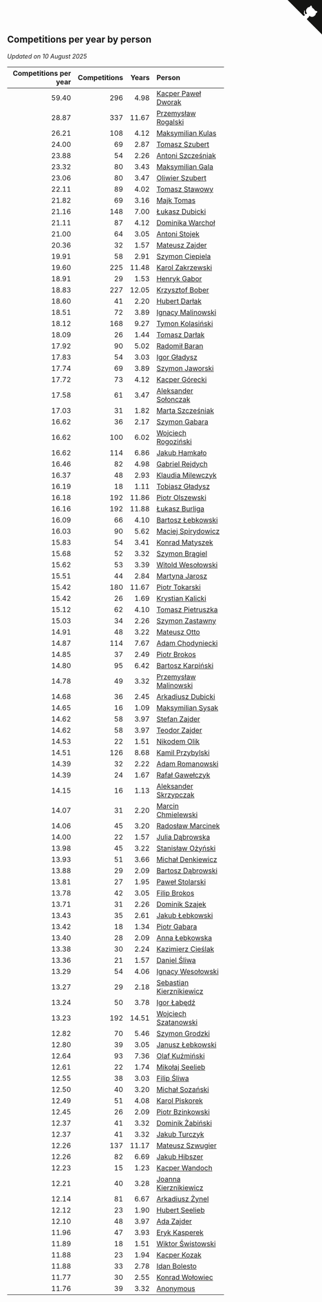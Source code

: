 ## Competitions per year by person

*Updated on 10 August 2025*

| Competitions per year | Competitions | Years | Person |
| ---: | ---: | ---: | :--- |
| 59.40 | 296 | 4.98 | [Kacper Paweł Dworak](https://www.worldcubeassociation.org/persons/2020DWOR01) |
| 28.87 | 337 | 11.67 | [Przemysław Rogalski](https://www.worldcubeassociation.org/persons/2013ROGA02) |
| 26.21 | 108 | 4.12 | [Maksymilian Kulas](https://www.worldcubeassociation.org/persons/2021KULA02) |
| 24.00 | 69 | 2.87 | [Tomasz Szubert](https://www.worldcubeassociation.org/persons/2022SZUB02) |
| 23.88 | 54 | 2.26 | [Antoni Szcześniak](https://www.worldcubeassociation.org/persons/2023SZCZ04) |
| 23.32 | 80 | 3.43 | [Maksymilian Gala](https://www.worldcubeassociation.org/persons/2022GALA01) |
| 23.06 | 80 | 3.47 | [Oliwier Szubert](https://www.worldcubeassociation.org/persons/2022SZUB01) |
| 22.11 | 89 | 4.02 | [Tomasz Stawowy](https://www.worldcubeassociation.org/persons/2021STAW01) |
| 21.82 | 69 | 3.16 | [Majk Tomas](https://www.worldcubeassociation.org/persons/2022TOMA05) |
| 21.16 | 148 | 7.00 | [Łukasz Dubicki](https://www.worldcubeassociation.org/persons/2018DUBI01) |
| 21.11 | 87 | 4.12 | [Dominika Warchoł](https://www.worldcubeassociation.org/persons/2021WARC01) |
| 21.00 | 64 | 3.05 | [Antoni Stojek](https://www.worldcubeassociation.org/persons/2022STOJ03) |
| 20.36 | 32 | 1.57 | [Mateusz Zajder](https://www.worldcubeassociation.org/persons/2024ZAJD01) |
| 19.91 | 58 | 2.91 | [Szymon Ciepiela](https://www.worldcubeassociation.org/persons/2022CIEP01) |
| 19.60 | 225 | 11.48 | [Karol Zakrzewski](https://www.worldcubeassociation.org/persons/2014ZAKR01) |
| 18.91 | 29 | 1.53 | [Henryk Gabor](https://www.worldcubeassociation.org/persons/2024GABO02) |
| 18.83 | 227 | 12.05 | [Krzysztof Bober](https://www.worldcubeassociation.org/persons/2013BOBE01) |
| 18.60 | 41 | 2.20 | [Hubert Darłak](https://www.worldcubeassociation.org/persons/2023DARL03) |
| 18.51 | 72 | 3.89 | [Ignacy Malinowski](https://www.worldcubeassociation.org/persons/2021MALI02) |
| 18.12 | 168 | 9.27 | [Tymon Kolasiński](https://www.worldcubeassociation.org/persons/2016KOLA02) |
| 18.09 | 26 | 1.44 | [Tomasz Darłak](https://www.worldcubeassociation.org/persons/2024DARL01) |
| 17.92 | 90 | 5.02 | [Radomił Baran](https://www.worldcubeassociation.org/persons/2020BARA02) |
| 17.83 | 54 | 3.03 | [Igor Gładysz](https://www.worldcubeassociation.org/persons/2022GLAD01) |
| 17.74 | 69 | 3.89 | [Szymon Jaworski](https://www.worldcubeassociation.org/persons/2021JAWO01) |
| 17.72 | 73 | 4.12 | [Kacper Górecki](https://www.worldcubeassociation.org/persons/2021GORE01) |
| 17.58 | 61 | 3.47 | [Aleksander Sołonczak](https://www.worldcubeassociation.org/persons/2022SOLO01) |
| 17.03 | 31 | 1.82 | [Marta Szcześniak](https://www.worldcubeassociation.org/persons/2023SZCZ07) |
| 16.62 | 36 | 2.17 | [Szymon Gabara](https://www.worldcubeassociation.org/persons/2023GABA01) |
| 16.62 | 100 | 6.02 | [Wojciech Rogoziński](https://www.worldcubeassociation.org/persons/2019ROGO04) |
| 16.62 | 114 | 6.86 | [Jakub Hamkało](https://www.worldcubeassociation.org/persons/2018HAMK01) |
| 16.46 | 82 | 4.98 | [Gabriel Rejdych](https://www.worldcubeassociation.org/persons/2020REJD01) |
| 16.37 | 48 | 2.93 | [Klaudia Milewczyk](https://www.worldcubeassociation.org/persons/2022MILE05) |
| 16.19 | 18 | 1.11 | [Tobiasz Gładysz](https://www.worldcubeassociation.org/persons/2024GLAD02) |
| 16.18 | 192 | 11.86 | [Piotr Olszewski](https://www.worldcubeassociation.org/persons/2013OLSZ02) |
| 16.16 | 192 | 11.88 | [Łukasz Burliga](https://www.worldcubeassociation.org/persons/2013BURL01) |
| 16.09 | 66 | 4.10 | [Bartosz Łebkowski](https://www.worldcubeassociation.org/persons/2021LEBK01) |
| 16.03 | 90 | 5.62 | [Maciej Spirydowicz](https://www.worldcubeassociation.org/persons/2020SPIR01) |
| 15.83 | 54 | 3.41 | [Konrad Matyszek](https://www.worldcubeassociation.org/persons/2022MATY02) |
| 15.68 | 52 | 3.32 | [Szymon Brągiel](https://www.worldcubeassociation.org/persons/2022BRAG03) |
| 15.62 | 53 | 3.39 | [Witold Wesołowski](https://www.worldcubeassociation.org/persons/2022WESO01) |
| 15.51 | 44 | 2.84 | [Martyna Jarosz](https://www.worldcubeassociation.org/persons/2022JARO01) |
| 15.42 | 180 | 11.67 | [Piotr Tokarski](https://www.worldcubeassociation.org/persons/2013TOKA01) |
| 15.42 | 26 | 1.69 | [Krystian Kalicki](https://www.worldcubeassociation.org/persons/2023KALI10) |
| 15.12 | 62 | 4.10 | [Tomasz Pietruszka](https://www.worldcubeassociation.org/persons/2021PIET01) |
| 15.03 | 34 | 2.26 | [Szymon Zastawny](https://www.worldcubeassociation.org/persons/2023ZAST01) |
| 14.91 | 48 | 3.22 | [Mateusz Otto](https://www.worldcubeassociation.org/persons/2022OTTO01) |
| 14.87 | 114 | 7.67 | [Adam Chodyniecki](https://www.worldcubeassociation.org/persons/2017CHOD02) |
| 14.85 | 37 | 2.49 | [Piotr Brokos](https://www.worldcubeassociation.org/persons/2023BROK01) |
| 14.80 | 95 | 6.42 | [Bartosz Karpiński](https://www.worldcubeassociation.org/persons/2019KARP03) |
| 14.78 | 49 | 3.32 | [Przemysław Malinowski](https://www.worldcubeassociation.org/persons/2022MALI01) |
| 14.68 | 36 | 2.45 | [Arkadiusz Dubicki](https://www.worldcubeassociation.org/persons/2023DUBI01) |
| 14.65 | 16 | 1.09 | [Maksymilian Sysak](https://www.worldcubeassociation.org/persons/2024SYSA01) |
| 14.62 | 58 | 3.97 | [Stefan Zajder](https://www.worldcubeassociation.org/persons/2021ZAJD02) |
| 14.62 | 58 | 3.97 | [Teodor Zajder](https://www.worldcubeassociation.org/persons/2021ZAJD03) |
| 14.53 | 22 | 1.51 | [Nikodem Olik](https://www.worldcubeassociation.org/persons/2024OLIK01) |
| 14.51 | 126 | 8.68 | [Kamil Przybylski](https://www.worldcubeassociation.org/persons/2016PRZY01) |
| 14.39 | 32 | 2.22 | [Adam Romanowski](https://www.worldcubeassociation.org/persons/2023ROMA10) |
| 14.39 | 24 | 1.67 | [Rafał Gawełczyk](https://www.worldcubeassociation.org/persons/2023GAWE01) |
| 14.15 | 16 | 1.13 | [Aleksander Skrzypczak](https://www.worldcubeassociation.org/persons/2024SKRZ01) |
| 14.07 | 31 | 2.20 | [Marcin Chmielewski](https://www.worldcubeassociation.org/persons/2023CHMI01) |
| 14.06 | 45 | 3.20 | [Radosław Marcinek](https://www.worldcubeassociation.org/persons/2022MARC05) |
| 14.00 | 22 | 1.57 | [Julia Dąbrowska](https://www.worldcubeassociation.org/persons/2024DABR01) |
| 13.98 | 45 | 3.22 | [Stanisław Ożyński](https://www.worldcubeassociation.org/persons/2022OZYN01) |
| 13.93 | 51 | 3.66 | [Michał Denkiewicz](https://www.worldcubeassociation.org/persons/2021DENK01) |
| 13.88 | 29 | 2.09 | [Bartosz Dąbrowski](https://www.worldcubeassociation.org/persons/2023DABR07) |
| 13.81 | 27 | 1.95 | [Paweł Stolarski](https://www.worldcubeassociation.org/persons/2023STOL04) |
| 13.78 | 42 | 3.05 | [Filip Brokos](https://www.worldcubeassociation.org/persons/2022BROK03) |
| 13.71 | 31 | 2.26 | [Dominik Szajek](https://www.worldcubeassociation.org/persons/2023SZAJ01) |
| 13.43 | 35 | 2.61 | [Jakub Łebkowski](https://www.worldcubeassociation.org/persons/2023LEBK01) |
| 13.42 | 18 | 1.34 | [Piotr Gabara](https://www.worldcubeassociation.org/persons/2024GABA02) |
| 13.40 | 28 | 2.09 | [Anna Łebkowska](https://www.worldcubeassociation.org/persons/2023LEBK04) |
| 13.38 | 30 | 2.24 | [Kazimierz Cieślak](https://www.worldcubeassociation.org/persons/2023CIES01) |
| 13.36 | 21 | 1.57 | [Daniel Śliwa](https://www.worldcubeassociation.org/persons/2024SLIW01) |
| 13.29 | 54 | 4.06 | [Ignacy Wesołowski](https://www.worldcubeassociation.org/persons/2021WESO01) |
| 13.27 | 29 | 2.18 | [Sebastian Kierznikiewicz](https://www.worldcubeassociation.org/persons/2023KIER02) |
| 13.24 | 50 | 3.78 | [Igor Łabędź](https://www.worldcubeassociation.org/persons/2021LABE01) |
| 13.23 | 192 | 14.51 | [Wojciech Szatanowski](https://www.worldcubeassociation.org/persons/2011SZAT01) |
| 12.82 | 70 | 5.46 | [Szymon Grodzki](https://www.worldcubeassociation.org/persons/2020GROD01) |
| 12.80 | 39 | 3.05 | [Janusz Łebkowski](https://www.worldcubeassociation.org/persons/2022LEBK01) |
| 12.64 | 93 | 7.36 | [Olaf Kuźmiński](https://www.worldcubeassociation.org/persons/2018KUZM02) |
| 12.61 | 22 | 1.74 | [Mikołaj Seelieb](https://www.worldcubeassociation.org/persons/2023SEEL04) |
| 12.55 | 38 | 3.03 | [Filip Śliwa](https://www.worldcubeassociation.org/persons/2022SLIW01) |
| 12.50 | 40 | 3.20 | [Michał Sozański](https://www.worldcubeassociation.org/persons/2022SOZA02) |
| 12.49 | 51 | 4.08 | [Karol Piskorek](https://www.worldcubeassociation.org/persons/2021PISK01) |
| 12.45 | 26 | 2.09 | [Piotr Bzinkowski](https://www.worldcubeassociation.org/persons/2023BZIN01) |
| 12.37 | 41 | 3.32 | [Dominik Żabiński](https://www.worldcubeassociation.org/persons/2022ZABI01) |
| 12.37 | 41 | 3.32 | [Jakub Turczyk](https://www.worldcubeassociation.org/persons/2022TURC02) |
| 12.26 | 137 | 11.17 | [Mateusz Szwugier](https://www.worldcubeassociation.org/persons/2014SZWU01) |
| 12.26 | 82 | 6.69 | [Jakub Hibszer](https://www.worldcubeassociation.org/persons/2018HIBS01) |
| 12.23 | 15 | 1.23 | [Kacper Wandoch](https://www.worldcubeassociation.org/persons/2024WAND01) |
| 12.21 | 40 | 3.28 | [Joanna Kierznikiewicz](https://www.worldcubeassociation.org/persons/2022KIER01) |
| 12.14 | 81 | 6.67 | [Arkadiusz Żynel](https://www.worldcubeassociation.org/persons/2018ZYNE01) |
| 12.12 | 23 | 1.90 | [Hubert Seelieb](https://www.worldcubeassociation.org/persons/2023SEEL02) |
| 12.10 | 48 | 3.97 | [Ada Zajder](https://www.worldcubeassociation.org/persons/2021ZAJD01) |
| 11.96 | 47 | 3.93 | [Eryk Kasperek](https://www.worldcubeassociation.org/persons/2021KASP01) |
| 11.89 | 18 | 1.51 | [Wiktor Świstowski](https://www.worldcubeassociation.org/persons/2024SWIS01) |
| 11.88 | 23 | 1.94 | [Kacper Kozak](https://www.worldcubeassociation.org/persons/2023KOZA05) |
| 11.88 | 33 | 2.78 | [Idan Bolesto](https://www.worldcubeassociation.org/persons/2022BOLE01) |
| 11.77 | 30 | 2.55 | [Konrad Wołowiec](https://www.worldcubeassociation.org/persons/2023WOLO01) |
| 11.76 | 39 | 3.32 | [Anonymous](https://www.worldcubeassociation.org/persons/2022ANON03) |


<a href="https://github.com/maxidragon/wca_statistics_pl" class="github-corner" aria-label="View source on Github"><svg width="80" height="80" viewBox="0 0 250 250" style="fill:#151513; color:#fff; position: absolute; top: 0; border: 0; right: 0;" aria-hidden="true"><path d="M0,0 L115,115 L130,115 L142,142 L250,250 L250,0 Z"></path><path d="M128.3,109.0 C113.8,99.7 119.0,89.6 119.0,89.6 C122.0,82.7 120.5,78.6 120.5,78.6 C119.2,72.0 123.4,76.3 123.4,76.3 C127.3,80.9 125.5,87.3 125.5,87.3 C122.9,97.6 130.6,101.9 134.4,103.2" fill="currentColor" style="transform-origin: 130px 106px;" class="octo-arm"></path><path d="M115.0,115.0 C114.9,115.1 118.7,116.5 119.8,115.4 L133.7,101.6 C136.9,99.2 139.9,98.4 142.2,98.6 C133.8,88.0 127.5,74.4 143.8,58.0 C148.5,53.4 154.0,51.2 159.7,51.0 C160.3,49.4 163.2,43.6 171.4,40.1 C171.4,40.1 176.1,42.5 178.8,56.2 C183.1,58.6 187.2,61.8 190.9,65.4 C194.5,69.0 197.7,73.2 200.1,77.6 C213.8,80.2 216.3,84.9 216.3,84.9 C212.7,93.1 206.9,96.0 205.4,96.6 C205.1,102.4 203.0,107.8 198.3,112.5 C181.9,128.9 168.3,122.5 157.7,114.1 C157.9,116.9 156.7,120.9 152.7,124.9 L141.0,136.5 C139.8,137.7 141.6,141.9 141.8,141.8 Z" fill="currentColor" class="octo-body"></path></svg></a><style>.github-corner:hover .octo-arm{animation:octocat-wave 560ms ease-in-out}@keyframes octocat-wave{0%,100%{transform:rotate(0)}20%,60%{transform:rotate(-25deg)}40%,80%{transform:rotate(10deg)}}@media (max-width:500px){.github-corner:hover .octo-arm{animation:none}.github-corner .octo-arm{animation:octocat-wave 560ms ease-in-out}}</style>
